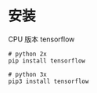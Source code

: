 # 安装

CPU 版本 tensorflow

```shell
# python 2x
pip install tensorflow

# python 3x
pip3 install tensorflow
```

